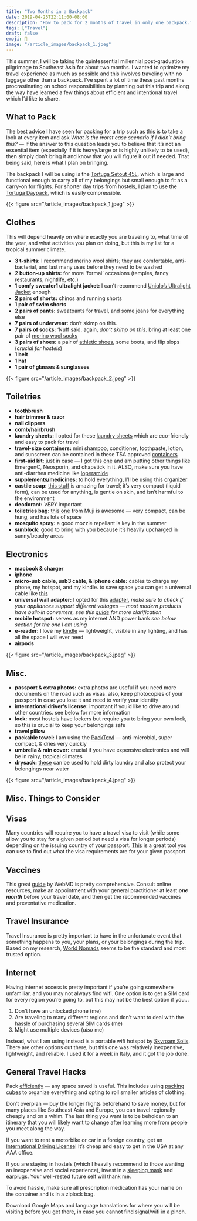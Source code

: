 ```yaml
---
title: "Two Months in a Backpack"
date: 2019-04-25T22:11:00-08:00
description: "How to pack for 2 months of travel in only one backpack."
tags: ["Travel"]
draft: false
emoji: 🎒
image: "/article_images/backpack_1.jpeg"
---
```


This summer, I will be taking the quintessential millennial post-graduation pilgrimage to Southeast Asia for about two months. I wanted to optimize my travel experience as much as possible and this involves traveling with no luggage other than a backpack. I’ve spent a lot of time these past months procrastinating on school responsibilities by planning out this trip and along the way have learned a few things about efficient and intentional travel which I’d like to share.

## What to Pack

The best advice I have seen for packing for a trip such as this is to take a look at every item and ask *What is the worst case scenario if I didn’t bring this?* — If the answer to this question leads you to believe that it’s not an essential item (especially if it is heavy/large or is highly unlikely to be used), then simply don’t bring it and know that you will figure it out if needed. That being said, here is what I plan on bringing.

The backpack I will be using is the [Tortuga Setout 45L](https://www.tortugabackpacks.com/products/setout-travel-backpack), which is large and functional enough to carry all of my belongings but small enough to fit as a carry-on for flights. For shorter day trips from hostels, I plan to use the [Tortuga Daypack](https://www.tortugabackpacks.com/products/setout-packable-daypack), which is easily compressible.

{{< figure src="/article_images/backpack_1.jpeg" >}}

## Clothes

This will depend heavily on where exactly you are traveling to, what time of the year, and what activities you plan on doing, but this is my list for a tropical summer climate.

* **3 t-shirts:** I recommend merino wool shirts; they are comfortable, anti-bacterial, and last many uses before they need to be washed
* **2 button-up shirts:** for more ‘formal’ occasions (temples, fancy restaurants, nightlife, etc.)
* **1 comfy sweater1 ultralight jacket:** I can’t recommend [Uniqlo’s Ultralight Jacket](https://www.uniqlo.com/us/en/ultra-light-down-jacket-400504.html) enough
* **2 pairs of shorts:** chinos and running shorts
* **1 pair of swim shorts**
* **2 pairs of pants:** sweatpants for travel, and some jeans for everything else
* **7 pairs of underwear:** don’t skimp on this.
* **7 pairs of socks:** ‘Nuff said. again, *don’t skimp on this*. bring at least one pair of [merino wool socks](https://www.amazon.com/AIvada-Merino-Hiking-Thermal-Winter/dp/B07F3FFTMK/)
* **3 pairs of shoes:** a pair of [athletic shoes](https://www.allbirds.com/products/mens-wool-runners), some boots, and flip slops (*crucial for hostels*)
* **1 belt**
* **1 hat**
* **1 pair of glasses & sunglasses**

{{< figure src="/article_images/backpack_2.jpeg" >}}

## Toiletries

* **toothbrush**
* **hair trimmer & razor**
* **nail clippers**
* **comb/hairbrush**
* **laundry sheets:** I opted for these [laundry sheets](https://www.amazon.com/gp/product/B07N32J44Q) which are eco-friendly and easy to pack for travel
* **travel-size containers:** mini shampoo, conditioner, toothpaste, lotion, and sunscreen can be contained in these TSA approved [containers](https://www.amazon.com/Lingito-Travel-Bottles-Cosmetic-Containers/dp/B07L5WK2BX/)
* **first-aid kit:** just in case — I got this [one](https://www.amazon.com/gp/product/B018VD4XIW) and am putting other things like EmergenC, Neosporin, and chapstick in it. ALSO, make sure you have anti-diarrhea medicine like [loperamide](https://www.amazon.com/GeriCare-Anti-Diarrheal-Strength-Caplet-Bottle/dp/B076CRWMBD)
* **supplements/medicines:** to hold everything, I’ll be using this [organizer](https://www.amazon.com/gp/product/B07L8HJD3D/)
* **castile soap:** [this stuff](https://shop.drbronner.com/body-care) is amazing for travel; it’s very compact (liquid form), can be used for anything, is gentle on skin, and isn’t harmful to the environment
* **deodorant:** *VERY* important
* **toiletries bag:** [this one](https://www.amazon.com/MoMa-Polyester-Hanging-Toiletries-Black/dp/B07CKKVNR3) from Muji is awesome — very compact, can be hung, and has lots of space
* **mosquito spray:** a good mozzie repellant is key in the summer
* **sunblock:** good to bring with you because it’s heavily upcharged in sunny/beachy areas

## Electronics

* **macbook & charger**
* **iphone**
* **micro-usb cable, usb3 cable, & iphone cable:** cables to charge my phone, my hotspot, and my kindle. to save space you can get a universal cable like [this](https://www.amazon.com/Multiple-Braided-Universal-ChromeBook-Android-Grey/dp/B076K5WQ4G/)
* **universal wall adapter:** I opted for this [adapter](https://www.amazon.com/Adapter-Worldwide-Universal-Charger-Charging/dp/B01KLMW9GY/), *make sure to check if your appliances support different voltages — most modern products have built-in converters, see this [guide](https://www.travelfashiongirl.com/voltage-converter-vs-travel-adapter-how-do-they-work/) for more clarification*
* **mobile hotspot:** serves as my internet AND power bank *see below section for the one I am using*
* **e-reader:** I love my [kindle](https://www.amazon.com/Kindle-reader-Glare-Free-Touchscreen-International/dp/B0186FET66/) — lightweight, visible in any lighting, and has all the space I will ever need
* **airpods**

{{< figure src="/article_images/backpack_3.jpeg" >}}

## Misc.

* **passport & extra photos:** extra photos are useful if you need more documents on the road such as visas. also, keep photocopies of your passport in case you lose it and need to verify your identity
* **international driver’s license:** important if you’d like to drive around other countries. see below for more information
* **lock:** most hostels have lockers but require you to bring your own lock, so this is crucial to keep your belongings safe
* **travel pillow**
* **packable towel:** I am using the [PackTowl](https://www.packtowl.com/) — anti-microbial, super compact, & dries very quickly
* **umbrella & rain cover:** crucial if you have expensive electronics and will be in rainy, tropical climates
* **drysack:** [these](https://www.amazon.com/Outdoor-Products-Ultimate-Sack-Three-Pack/dp/B001AZNATC/) can be used to hold dirty laundry and also protect your belongings near water

{{< figure src="/article_images/backpack_4.jpeg" >}}

## Misc. Things to Consider

## Visas

Many countries will require you to have a travel visa to visit (while some allow you to stay for a given period but need a visa for longer periods) depending on the issuing country of your passport. [This](https://www.passportindex.org/byRank.php) is a great tool you can use to find out what the visa requirements are for your given passport.

## Vaccines

This great [guide](https://www.webmd.com/vaccines/features/travel-vaccines#1) by WebMD is pretty comprehensive. Consult online resources, make an appointment with your general practitioner at least ***one month*** before your travel date, and then get the recommended vaccines and preventative medication.

## Travel Insurance

Travel Insurance is pretty important to have in the unfortunate event that something happens to you, your plans, or your belongings during the trip. Based on my research, [World Nomads](https://www.worldnomads.com/travel-insurance/get-a-quote?gclid=CjwKCAjwqfDlBRBDEiwAigXUaJ4xiTT0Jp7Sd41bsl-Pmyb83dy6COaICUY4zQhKfG3MSat9YuW5bxoCaEoQAvD_BwE) seems to be the standard and most trusted option.

## Internet

Having internet access is pretty important if you’re going somewhere unfamiliar, and you may not always find wifi. One option is to get a SIM card for every region you’re going to, but this may not be the best option if you…

1. Don’t have an unlocked phone (me)
2. Are traveling to many different regions and don’t want to deal with the hassle of purchasing several SIM cards (me)
3. Might use multiple devices (*also* me)

Instead, what I am using instead is a portable wifi hotspot by [Skyroam Solis](http://www.skyroam.com/). There are other options out there, but this one was relatively inexpensive, lightweight, and reliable. I used it for a week in Italy, and it got the job done.

## General Travel Hacks

Pack [efficiently](https://blog.tortugabackpacks.com/folding-vs-rolling-clothes-packing/) — any space saved is useful. This includes using [packing cubes](https://www.travelandleisure.com/travel-tips/packing-tips/best-packing-cubes-for-travel) to organize everything and opting to roll smaller articles of clothing.

Don’t overplan — buy the longer flights beforehand to save money, but for many places like Southeast Asia and Europe, you can travel regionally cheaply and on a whim. The last thing you want is to be beholden to an itinerary that you will likely want to change after learning more from people you meet along the way.

If you want to rent a motorbike or car in a foreign country, get an [International Driving License](https://www.aaa.com/vacation/idpf.html)! It’s cheap and easy to get in the USA at any AAA office.

If you are staying in hostels (which I heavily recommend to those wanting an inexpensive and social experience), invest in a [sleeping mask](https://www.amazon.com/Alaska-Natural-Sleep-Blindfold-Smooth/dp/B00GSO1D9O/ref=sr_1_3?keywords=sleeping%2Bmask&qid=1555886511&s=gateway&sr=8-3&th=1) and [earplugs](https://www.amazon.com/Macks-Ultra-Soft-Foam-Earplugs/dp/B0051U7W32/ref=sr_1_4?keywords=earplugs&qid=1555886560&s=gateway&sr=8-4). Your well-rested future self will thank me.

To avoid hassle, make sure all prescription medication has your name on the container and is in a ziplock bag.

Download Google Maps and language translations for where you will be visiting before you get there, in case you cannot find signal/wifi in a pinch.
